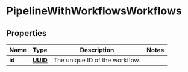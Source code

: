 

# PipelineWithWorkflowsWorkflows

## Properties

Name | Type | Description | Notes
------------ | ------------- | ------------- | -------------
**id** | [**UUID**](UUID.md) | The unique ID of the workflow. | 



